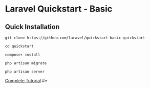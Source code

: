 # Laravel Quickstart - Basic

## Quick Installation

    git clone https://github.com/laravel/quickstart-basic quickstart

    cd quickstart

    composer install

    php artisan migrate

    php artisan server

[Complete Tutorial](https://laravel.com/docs/5.2/quickstart)
#e